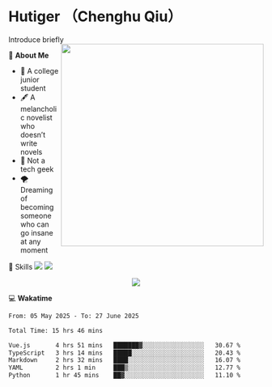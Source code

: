 # Hutiger （Chenghu Qiu）
Introduce briefly
<a href="#">
<img align="right" width="400" src="https://github-readme-stats-tau-lilac-25.vercel.app/api/top-langs/?username=hutiger9&layout=compact&langs_count=8&theme=transparent" />
</a>

💭 **About Me**

- 🏫 A college junior student
- 🖋️ A melancholic novelist who doesn’t write novels
- 🚫 Not a tech geek
- 🌪️ Dreaming of becoming someone who can go insane at any moment


🚀 Skills
![](https://img.shields.io/badge/-python-3e74a2?style=for-the-badge&logo=Python&logoColor=fff)
![](https://img.shields.io/badge/-pytorch-ee4c2c?style=for-the-badge&logo=PyTorch&logoColor=fff)

</p>
    <p align="center">
    <img src="https://profile-counter.glitch.me/{hutiger9}/count.svg" />
</p>


💻 **Wakatime**

<!--START_SECTION:waka-->

```txt
From: 05 May 2025 - To: 27 June 2025

Total Time: 15 hrs 46 mins

Vue.js       4 hrs 51 mins   ███████▓░░░░░░░░░░░░░░░░░   30.67 %
TypeScript   3 hrs 14 mins   █████░░░░░░░░░░░░░░░░░░░░   20.43 %
Markdown     2 hrs 32 mins   ████░░░░░░░░░░░░░░░░░░░░░   16.07 %
YAML         2 hrs 1 min     ███▒░░░░░░░░░░░░░░░░░░░░░   12.77 %
Python       1 hr 45 mins    ██▓░░░░░░░░░░░░░░░░░░░░░░   11.10 %
```

<!--END_SECTION:waka-->
